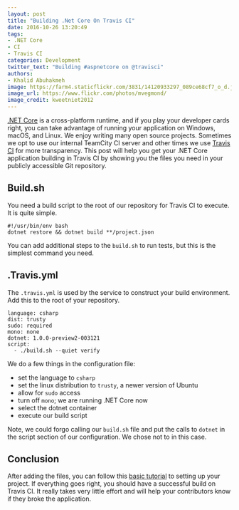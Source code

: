```yaml
---
layout: post
title: "Building .Net Core On Travis CI"
date: 2016-10-26 13:20:49
tags: 
- .NET Core
- CI
- Travis CI
categories: Development
twitter_text: "Building #aspnetcore on @travisci"
authors:
- Khalid Abuhakmeh
image: https://farm4.staticflickr.com/3831/14120933297_089ce68cf7_o_d.jpg
image_url: https://www.flickr.com/photos/mvegmond/
image_credit: kweetniet2012
---
```


[.NET Core][dotnet] is a cross-platform runtime, and if you play your developer cards right, you can take advantage of running your application on Windows, macOS, and Linux. We enjoy writing many open source projects. Sometimes we opt to use our internal TeamCity CI server and other times we use [Travis CI][travis] for more transparency.  This post will help you get your .NET Core application building in Travis CI by showing you the files you need in your publicly accessible Git repository.

## Build.sh

You need a build script to the root of our repository for Travis CI to execute. It is quite simple.

```
#!/usr/bin/env bash
dotnet restore && dotnet build **/project.json
```

You can add additional steps to the `build.sh` to run tests, but this is the simplest command you need.

## .Travis.yml 

The `.travis.yml` is used by the service to construct your build environment. Add this to the root of your repository.

```
language: csharp
dist: trusty
sudo: required
mono: none
dotnet: 1.0.0-preview2-003121
script:
  - ./build.sh --quiet verify
``` 

We do a few things in the configuration file:

- set the language to `csharp`
- set the linux distribution to `trusty`, a newer version of Ubuntu
- allow for `sudo` access
- turn off `mono`; we are running .NET Core now
- select the dotnet container
- execute our build script

Note, we could forgo calling our `build.sh` file and put the calls to `dotnet` in the script section of our configuration. We chose not to in this case.

## Conclusion

After adding the files, you can follow this [basic tutorial](tut) to setting up your project. If everything goes right, you should have a successful build on Travis CI. It really takes very little effort and will help your contributors know if they broke the application.

[dotnet]: https://dot.net
[travis]: https://travis-ci.org
[tut]: https://docs.travis-ci.com/user/for-beginners